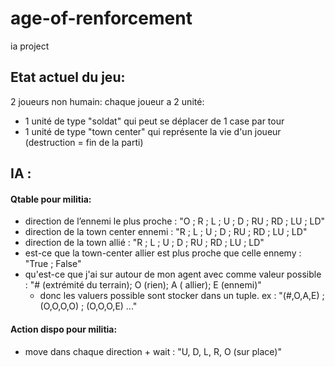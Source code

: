 # age-of-renforcement

ia project

## Etat actuel du jeu:

2 joueurs non humain:
chaque joueur a 2 unité:

- 1 unité de type "soldat" qui peut se déplacer de 1 case par tour
- 1 unité de type "town center" qui représente la vie d'un joueur (destruction = fin de la parti)

## IA :

#### Qtable pour militia:

- direction de l’ennemi le plus proche : "O ; R ; L ; U ; D ; RU ; RD ; LU ; LD"
- direction de la town center ennemi : "R ; L ; U ; D ; RU ; RD ; LU ; LD"
- direction de la town allié : "R ; L ; U ; D ; RU ; RD ; LU ; LD"
- est-ce que la town-center allier est plus proche que celle ennemy : "True ; False"
- qu'est-ce que j'ai sur autour de mon agent avec comme valeur possible : "# (extrémité du terrain); O (rien); A (
  allier); E (ennemi)"
  - donc les valuers possible sont stocker dans un tuple. ex : "(#,O,A,E) ; (O,O,O,O) ; (O,O,O,E) ..."

#### Action dispo pour militia:
 
 - move dans chaque direction + wait : "U, D, L, R, O (sur place)"

